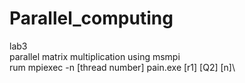 # Parallel_computing
lab3\
parallel matrix multiplication using msmpi\
rum mpiexec -n [thread number] pain.exe [r1] [Q2] [n]\
